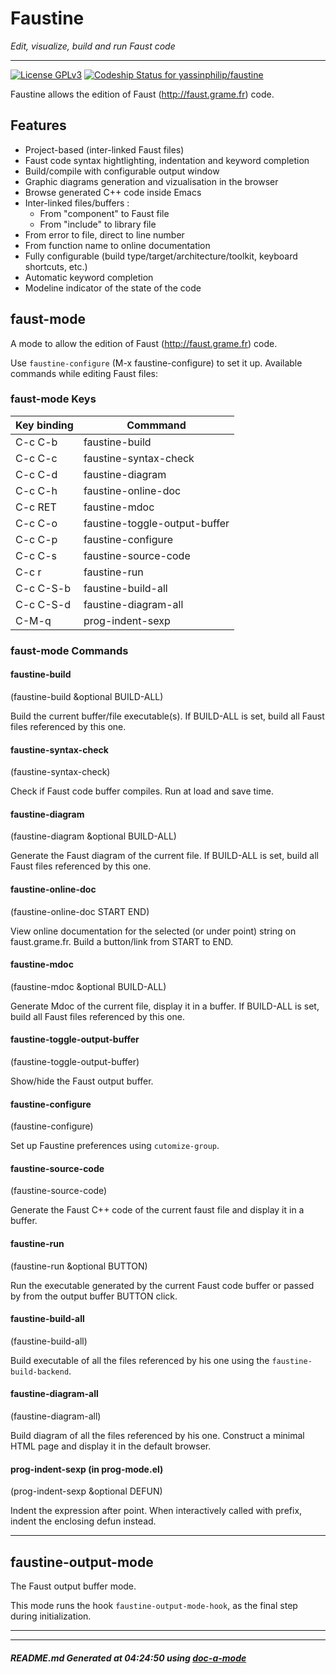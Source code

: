 # Faustine
 *Edit, visualize, build and run Faust code*
___
[![License GPLv3](https://img.shields.io/badge/license-GPL_v3-green.svg)](http://www.gnu.org/licenses/gpl-3.0.html) [![Codeship Status for yassinphilip/faustine](https://app.codeship.com/projects/c2385cd0-5dc6-0135-04b2-0a800465306c/status?branch=master)](https://app.codeship.com/projects/238325)


Faustine allows the edition of Faust (http://faust.grame.fr) code. 

## Features

- Project-based (inter-linked Faust files)
- Faust code syntax hightlighting, indentation and keyword completion
- Build/compile with configurable output window
- Graphic diagrams generation and vizualisation in the browser
- Browse generated C++ code inside Emacs
- Inter-linked files/buffers :
    - From "component" to Faust file
    - From "include" to library file
- From error to file, direct to line number
- From function name to online documentation
- Fully configurable (build type/target/architecture/toolkit, keyboard shortcuts, etc.)
- Automatic keyword completion
- Modeline indicator of the state of the code

## faust-mode
A mode to allow the edition of Faust (http://faust.grame.fr) code.

Use `faustine-configure` (M-x faustine-configure) to set it up.
Available commands while editing Faust files:


### faust-mode Keys

Key binding  | Commmand 
------------- | ------------- 
C-c C-b | faustine-build
C-c C-c | faustine-syntax-check
C-c C-d | faustine-diagram
C-c C-h | faustine-online-doc
C-c RET | faustine-mdoc
C-c C-o | faustine-toggle-output-buffer
C-c C-p | faustine-configure
C-c C-s | faustine-source-code
C-c r | faustine-run
C-c C-S-b | faustine-build-all
C-c C-S-d | faustine-diagram-all
C-M-q | prog-indent-sexp

### faust-mode Commands
#### faustine-build

(faustine-build &optional BUILD-ALL)

Build the current buffer/file executable(s).
If BUILD-ALL is set, build all Faust files referenced by this one.

#### faustine-syntax-check

(faustine-syntax-check)

Check if Faust code buffer compiles.
Run at load and save time.

#### faustine-diagram

(faustine-diagram &optional BUILD-ALL)

Generate the Faust diagram of the current file.
If BUILD-ALL is set, build all Faust files referenced by this one.

#### faustine-online-doc

(faustine-online-doc START END)

View online documentation for the selected (or under point)
string on faust.grame.fr.
Build a button/link from START to END.

#### faustine-mdoc

(faustine-mdoc &optional BUILD-ALL)

Generate Mdoc of the current file, display it in a buffer.
If BUILD-ALL is set, build all Faust files referenced by this one.

#### faustine-toggle-output-buffer

(faustine-toggle-output-buffer)

Show/hide the Faust output buffer.

#### faustine-configure

(faustine-configure)

Set up Faustine preferences using `cutomize-group`.

#### faustine-source-code

(faustine-source-code)

Generate the Faust C++ code of the current faust file and
display it in a buffer.

#### faustine-run

(faustine-run &optional BUTTON)

Run the executable generated by the current Faust code buffer
or passed by from the output buffer BUTTON click.

#### faustine-build-all

(faustine-build-all)

Build executable of all the files referenced by his one
using the `faustine-build-backend`.

#### faustine-diagram-all

(faustine-diagram-all)

Build diagram of all the files referenced by his one.
Construct a minimal HTML page and display it in the default browser.

#### prog-indent-sexp (in prog-mode.el)

(prog-indent-sexp &optional DEFUN)

Indent the expression after point.
When interactively called with prefix, indent the enclosing defun
instead.



___
## faustine-output-mode
The Faust output buffer mode.

This mode runs the hook `faustine-output-mode-hook`, as the final step
during initialization.




___
___
##### README.md Generated at 04:24:50 using [doc-a-mode](https://bitbucket.org/yassinphilip/doc-a-mode)